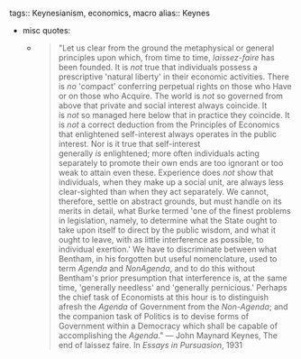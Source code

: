 tags:: Keynesianism, economics, macro
alias:: Keynes

- misc quotes:
	- > "Let us clear from the ground the metaphysical or general principles upon which, from time to time, *laissez-faire* has been founded. It is *not* true that individuals possess a prescriptive 'natural liberty' in their economic activities. There is *no* 'compact' conferring perpetual rights on those who Have or on those who Acquire. The world is *not* so governed from above that private and social interest always coincide. It is *not* so managed here below that in practice they coincide. It is *not* a correct deduction from the Principles of Economics that enlightened self-interest always operates in the public interest. Nor is it true that self-interest generally *is* enlightened; more often individuals acting separately to promote their own ends are too ignorant or too weak to attain even these. Experience does *not* show that individuals, when they make up a social unit, are always less clear-sighted than when they act separately.
	  We cannot, therefore, settle on abstract grounds, but must handle on its merits in detail, what Burke termed 'one of the finest problems in legislation, namely, to determine what the State ought to take upon itself to direct by the public wisdom, and what it ought to leave, with as little interference as possible, to individual exertion.' We have to discriminate between what Bentham, in his forgotten but useful nomenclature, used to term *Agenda* and *NonAgenda*, and to do this without Bentham's prior presumption that interference is, at the same time, 'generally needless' and 'generally pernicious.' Perhaps the chief task of Economists at this hour is to distinguish afresh the *Agenda* of Government from the *Non-Agenda*; and the companion task of Politics is to devise forms of Government within a Democracy which shall be capable of accomplishing the *Agenda*."
	   — John Maynard Keynes, The end of laissez faire. In *Essays in Pursuasion*, 1931